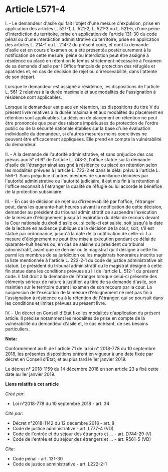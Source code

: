 # Article L571-4

I. - Le demandeur d'asile qui fait l'objet d'une mesure d'expulsion, prise en application des articles L. 521-1, L. 521-2, L.
521-3 ou L. 521-5, d'une peine d'interdiction du territoire, prise en application de l'article 131-30 du code pénal ou d'une
interdiction administrative du territoire, prise en application des articles L. 214-1 ou L. 214-2 du présent code, et dont la
demande d'asile est en cours d'examen ou a été présentée postérieurement à la notification de cette mesure, peine ou
interdiction peut être assigné à résidence ou placé en rétention le temps strictement nécessaire à l'examen de sa demande
d'asile par l'Office français de protection des réfugiés et apatrides et, en cas de décision de rejet ou d'irrecevabilité,
dans l'attente de son départ.

Lorsque le demandeur est assigné à résidence, les dispositions de l'article L. 561-2 relatives à la durée maximale et aux
modalités de l'assignation à résidence sont applicables.

Lorsque le demandeur est placé en rétention, les dispositions du titre V du présent livre relatives à la durée maximale et
aux modalités du placement en rétention sont applicables. La décision de placement en rétention ne peut être prononcée que
pour des raisons impérieuses de protection de l'ordre public ou de la sécurité nationale établies sur la base d'une
évaluation individuelle du demandeur, si d'autres mesures moins coercitives ne peuvent être efficacement appliquées. Elle
prend en compte la vulnérabilité du demandeur.

II. - A la demande de l'autorité administrative, et sans préjudice des cas prévus aux 5° et 6° de l'article L. 743-2,
l'office statue sur la demande d'asile de l'étranger ainsi assigné à résidence ou placé en rétention selon les modalités
prévues à l'article L. 723-2 et dans le délai prévu à l'article L. 556-1. Sans préjudice d'autres mesures de surveillance
décidées par l'autorité administrative ou l'autorité judiciaire, il est mis fin à la rétention si l'office reconnaît à
l'étranger la qualité de réfugié ou lui accorde le bénéfice de la protection subsidiaire.

III. - En cas de décision de rejet ou d'irrecevabilité par l'office, l'étranger peut, dans les quarante-huit heures suivant
la notification de cette décision, demander au président du tribunal administratif de suspendre l'exécution de la mesure
d'éloignement jusqu'à l'expiration du délai de recours devant la Cour nationale du droit d'asile ou, si celle-ci est saisie,
soit jusqu'à la date de la lecture en audience publique de la décision de la cour, soit, s'il est statué par ordonnance,
jusqu'à la date de la notification de celle-ci. La mesure d'éloignement ne peut être mise à exécution pendant ce délai de
quarante-huit heures ou, en cas de saisine du président du tribunal administratif, avant que ce dernier ou le magistrat qu'il
désigne à cette fin parmi les membres de sa juridiction ou les magistrats honoraires inscrits sur la liste mentionnée à
l'article L. 222-2-1 du code de justice administrative ait statué. Le président du tribunal administratif ou le magistrat
désigné à cette fin statue dans les conditions prévues au III de l'article L. 512-1 du présent code. Il fait droit à la
demande de l'étranger lorsque celui-ci présente des éléments sérieux de nature à justifier, au titre de sa demande d'asile,
son maintien sur le territoire durant l'examen de son recours par la cour. La suspension de l'exécution de la mesure
d'éloignement ne met pas fin à l'assignation à résidence ou à la rétention de l'étranger, qui se poursuit dans les conditions
et limites prévues au présent livre.

IV. - Un décret en Conseil d'Etat fixe les modalités d'application du présent article. Il précise notamment les modalités de
prise en compte de la vulnérabilité du demandeur d'asile et, le cas échéant, de ses besoins particuliers.

**Nota:**

Conformément au III de l'article 71 de la loi n° 2018-778 du 10 septembre 2018, les présentes dispositions entrent en vigueur
à une date fixée par décret en Conseil d'Etat, et au plus tard le 1er janvier 2019.

Le décret n° 2018-1159 du 14 décembre 2018 en son article 23 a fixé cette date au 1er janvier 2019.

**Liens relatifs à cet article**

_Créé par_:

  - Loi n°2018-778 du 10 septembre 2018 - art. 34

_Cité par_:

  - Décret n°2018-1142 du 12 décembre 2018 - art. 8
  - Code de justice administrative - art. L777-4 (VD)
  - Code de l'entrée et du séjour des étrangers et ... - art. D744-29 (V)
  - Code de l'entrée et du séjour des étrangers et ... - art. R561-5 (VD)

_Cite_:

  - Code pénal - art. 131-30
  - Code de justice administrative - art. L222-2-1

